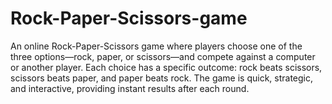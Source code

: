# Rock-Paper-Scissors-game
An online Rock-Paper-Scissors game where players choose one of the three options—rock, paper, or scissors—and compete against a computer or another player. Each choice has a specific outcome: rock beats scissors, scissors beats paper, and paper beats rock. The game is quick, strategic, and interactive, providing instant results after each round.
